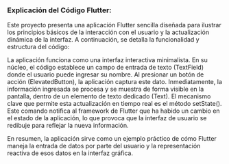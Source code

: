 ### **Explicación del Código Flutter:**

Este proyecto presenta una aplicación Flutter sencilla diseñada para ilustrar los principios básicos de la interacción con el usuario y la actualización dinámica de la interfaz. A continuación, se detalla la funcionalidad y estructura del código:

La aplicación funciona como una interfaz interactiva minimalista. En su núcleo, el código establece un campo de entrada de texto (TextField) donde el usuario puede ingresar su nombre. Al presionar un botón de acción (ElevatedButton), la aplicación captura este dato. Inmediatamente, la información ingresada se procesa y se muestra de forma visible en la pantalla, dentro de un elemento de texto dedicado (Text). El mecanismo clave que permite esta actualización en tiempo real es el método setState(). Este comando notifica al framework de Flutter que ha habido un cambio en el estado de la aplicación, lo que provoca que la interfaz de usuario se redibuje para reflejar la nueva información.

En resumen, la aplicación sirve como un ejemplo práctico de cómo Flutter maneja la entrada de datos por parte del usuario y la representación reactiva de esos datos en la interfaz gráfica.
